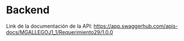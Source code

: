 # Backend

Link de la documentación de la API: https://app.swaggerhub.com/apis-docs/MGALLEGOJ1_1/Requerimiento29/1.0.0 
